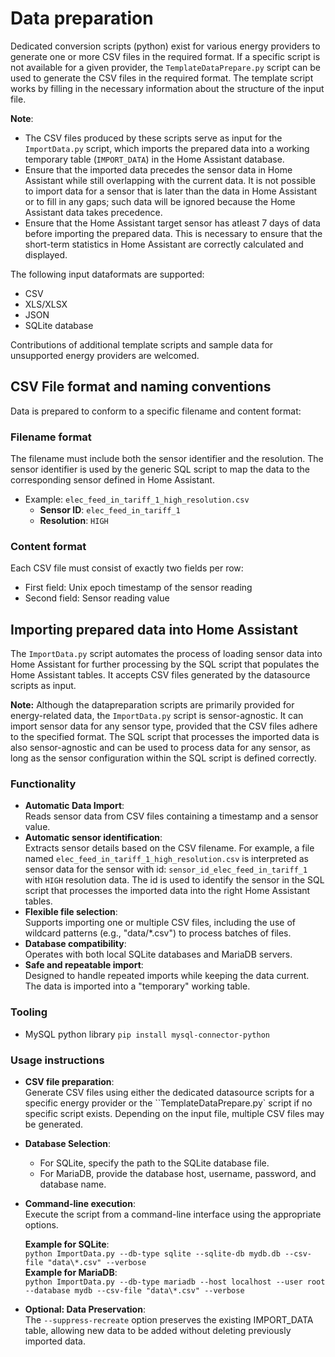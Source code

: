 # Data preparation

Dedicated conversion scripts (python) exist for various energy providers to generate one or more CSV files in the required format.
If a specific script is not available for a given provider, the `TemplateDataPrepare.py` script can be used to generate the CSV files in the required format.
The template script works by filling in the necessary information about the structure of the input file.

**Note**:
- The CSV files produced by these scripts serve as input for the `ImportData.py` script, which imports the prepared data into a working temporary table (`IMPORT_DATA`) in the Home Assistant database.
- Ensure that the imported data precedes the sensor data in Home Assistant while still overlapping with the current data. It is not possible to import data for a sensor that is later than the data in Home Assistant or to fill in any gaps; such data will be ignored because the Home Assistant data takes precedence.
- Ensure that the Home Assistant target sensor has atleast 7 days of data before importing the prepared data. This is necessary to ensure that the short-term statistics in Home Assistant are correctly calculated and displayed.


The following input dataformats are supported:
- CSV
- XLS/XLSX
- JSON
- SQLite database

Contributions of additional template scripts and sample data for unsupported energy providers are welcomed.

## CSV File format and naming conventions
Data is prepared to conform to a specific filename and content format:

### Filename format
The filename must include both the sensor identifier and the resolution.
The sensor identifier is used by the generic SQL script to map the data to the corresponding sensor defined in Home Assistant.

- Example: `elec_feed_in_tariff_1_high_resolution.csv`
    - **Sensor ID**: `elec_feed_in_tariff_1`
    - **Resolution**: `HIGH`

### Content format
Each CSV file must consist of exactly two fields per row:
- First field: Unix epoch timestamp of the sensor reading
- Second field: Sensor reading value

## Importing prepared data into Home Assistant

The `ImportData.py` script automates the process of loading sensor data into Home Assistant for further processing by the SQL script that populates the Home Assistant tables.
It accepts CSV files generated by the datasource scripts as input.

**Note:** Although the datapreparation scripts are primarily provided for energy-related data, the `ImportData.py` script is sensor-agnostic.
It can import sensor data for any sensor type, provided that the CSV files adhere to the specified format.
The SQL script that processes the imported data is also sensor-agnostic and can be used to process data for any sensor, as long as the sensor configuration within the SQL script is defined correctly.

### Functionality
- **Automatic Data Import**:<br>
  Reads sensor data from CSV files containing a timestamp and a sensor value.
- **Automatic sensor identification**:<br>
  Extracts sensor details based on the CSV filename. For example, a file named `elec_feed_in_tariff_1_high_resolution.csv` is interpreted as sensor data for the sensor with id: `sensor_id_elec_feed_in_tariff_1` with `HIGH` resolution data.
The id is used to identify the sensor in the SQL script that processes the imported data into the right Home Assistant tables.
- **Flexible file selection**:<br>
  Supports importing one or multiple CSV files, including the use of wildcard patterns (e.g., "data/*.csv") to process batches of files.
- **Database compatibility**:<br>
  Operates with both local SQLite databases and MariaDB servers.
- **Safe and repeatable import**:<br>
  Designed to handle repeated imports while keeping the data current. The data is imported into a "temporary" working table.

### Tooling
- MySQL python library `pip install mysql-connector-python`
 
### Usage instructions
- **CSV file preparation**:<br>
  Generate CSV files using either the dedicated datasource scripts for a specific energy provider or the ``TemplateDataPrepare.py` script if no specific script exists.
Depending on the input file, multiple CSV files may be generated.
- **Database Selection**:<br>
    - For SQLite, specify the path to the SQLite database file.
    - For MariaDB, provide the database host, username, password, and database name.
- **Command-line execution**:<br>
  Execute the script from a command-line interface using the appropriate options.

  **Example for SQLite**:<br>
  `python ImportData.py --db-type sqlite --sqlite-db mydb.db --csv-file "data\*.csv" --verbose`<br>
  **Example for MariaDB**:<br>
  `python ImportData.py --db-type mariadb --host localhost --user root --database mydb --csv-file "data\*.csv" --verbose`<br>
- **Optional: Data Preservation**:<br>
  The `--suppress-recreate` option preserves the existing IMPORT_DATA table, allowing new data to be added without deleting previously imported data.